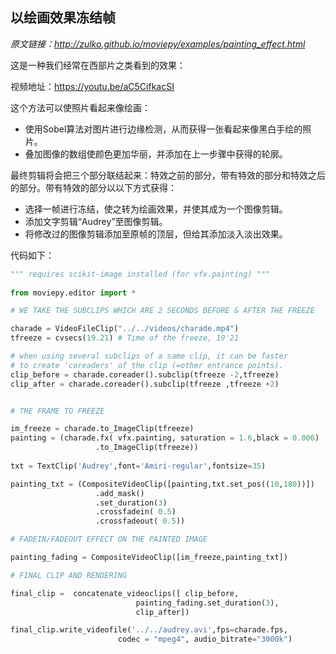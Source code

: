 ## 以绘画效果冻结帧

*原文链接：http://zulko.github.io/moviepy/examples/painting_effect.html*

这是一种我们经常在西部片之类看到的效果：

视频地址：https://youtu.be/aC5CifkacSI

这个方法可以使照片看起来像绘画：

- 使用Sobel算法对图片进行边缘检测，从而获得一张看起来像黑白手绘的照片。
- 叠加图像的数组使颜色更加华丽，并添加在上一步骤中获得的轮廓。

最终剪辑将会把三个部分联结起来：特效之前的部分，带有特效的部分和特效之后的部分。带有特效的部分以以下方式获得：

- 选择一帧进行冻结，使之转为绘画效果，并使其成为一个图像剪辑。
- 添加文字剪辑“Audrey”至图像剪辑。
- 将修改过的图像剪辑添加至原帧的顶层，但给其添加淡入淡出效果。

代码如下：
```python
""" requires scikit-image installed (for vfx.painting) """
 
from moviepy.editor import *

# WE TAKE THE SUBCLIPS WHICH ARE 2 SECONDS BEFORE & AFTER THE FREEZE

charade = VideoFileClip("../../videos/charade.mp4")
tfreeze = cvsecs(19.21) # Time of the freeze, 19'21

# when using several subclips of a same clip, it can be faster
# to create 'coreaders' of the clip (=other entrance points).
clip_before = charade.coreader().subclip(tfreeze -2,tfreeze)
clip_after = charade.coreader().subclip(tfreeze ,tfreeze +2)


# THE FRAME TO FREEZE

im_freeze = charade.to_ImageClip(tfreeze)
painting = (charade.fx( vfx.painting, saturation = 1.6,black = 0.006)
                   .to_ImageClip(tfreeze))
                 
txt = TextClip('Audrey',font='Amiri-regular',fontsize=35)

painting_txt = (CompositeVideoClip([painting,txt.set_pos((10,180))])
                   .add_mask()
                   .set_duration(3)
                   .crossfadein( 0.5)
                   .crossfadeout( 0.5))

# FADEIN/FADEOUT EFFECT ON THE PAINTED IMAGE

painting_fading = CompositeVideoClip([im_freeze,painting_txt])

# FINAL CLIP AND RENDERING

final_clip =  concatenate_videoclips([ clip_before,
                            painting_fading.set_duration(3),
                            clip_after])

final_clip.write_videofile('../../audrey.avi',fps=charade.fps,
                        codec = "mpeg4", audio_bitrate="3000k")
```